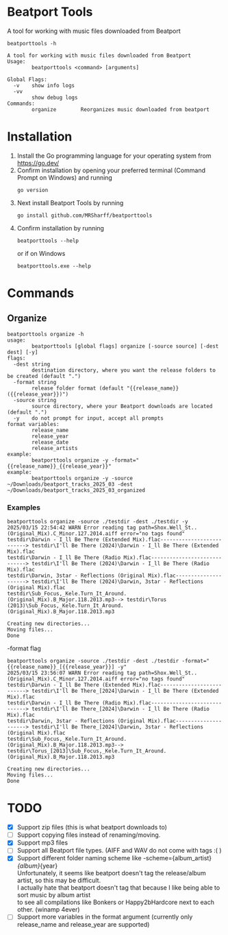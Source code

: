 # Beatport Tools
A tool for working with music files downloaded from Beatport

```shell
beatporttools -h

A tool for working with music files downloaded from Beatport
Usage:
        beatporttools <command> [arguments]

Global Flags:
  -v    show info logs
  -vv
        show debug logs
Commands:
        organize        Reorganizes music downloaded from beatport

```

# Installation
1. Install the Go programming language for your operating system from https://go.dev/
2. Confirm installation by opening your preferred terminal (Command Prompt on Windows) and running
   ```shell
   go version
   ```
3. Next install Beatport Tools by running
   ```shell
   go install github.com/MRSharff/beatporttools
   ```
4. Confirm installation by running
   ```shell
   beatporttools --help
   ```
   or if on Windows
   ```shell
   beatporttools.exe --help
   ```

# Commands

## Organize

```shell
beatporttools organize -h
usage:
        beatporttools [global flags] organize [-source source] [-dest dest] [-y]
flags:
  -dest string
        destination directory, where you want the release folders to be created (default ".")
  -format string
        release folder format (default "{{release_name}} ({{release_year}})")
  -source string
        source directory, where your Beatport downloads are located (default ".")
  -y    do not prompt for input, accept all prompts
format variables:
        release_name
        release_year
        release_date
        release_artists
example:
        beatporttools organize -y -format="{{release_name}}_{{release_year}}"
example:
        beatporttools organize -y -source ~/Downloads/beatport_tracks_2025_03 -dest ~/Downloads/beatport_tracks_2025_03_organized
```

### Examples
```shell
beatporttools organize -source ./testdir -dest ./testdir -y
2025/03/15 22:54:42 WARN Error reading tag path=Shox.Well_St..(Original_Mix).C_Minor.127.2014.aiff error="no tags found"
testdir\Darwin - I_ll Be There (Extended Mix).flac--------------------------> testdir\I'll Be There (2024)\Darwin - I_ll Be There (Extended Mix).flac
testdir\Darwin - I_ll Be There (Radio Mix).flac-----------------------------> testdir\I'll Be There (2024)\Darwin - I_ll Be There (Radio Mix).flac
testdir\Darwin, 3star - Reflections (Original Mix).flac---------------------> testdir\I'll Be There (2024)\Darwin, 3star - Reflections (Original Mix).flac
testdir\Sub_Focus,_Kele.Turn_It_Around.(Original_Mix).B_Major.118.2013.mp3--> testdir\Torus (2013)\Sub_Focus,_Kele.Turn_It_Around.(Original_Mix).B_Major.118.2013.mp3

Creating new directories...
Moving files...
Done
```

-format flag
```shell
beatporttools organize -source ./testdir -dest ./testdir -format="{{release_name}}_[{{release_year}}] -y"
2025/03/15 23:56:07 WARN Error reading tag path=Shox.Well_St..(Original_Mix).C_Minor.127.2014.aiff error="no tags found"
testdir\Darwin - I_ll Be There (Extended Mix).flac--------------------------> testdir\I'll Be There_[2024]\Darwin - I_ll Be There (Extended Mix).flac
testdir\Darwin - I_ll Be There (Radio Mix).flac-----------------------------> testdir\I'll Be There_[2024]\Darwin - I_ll Be There (Radio Mix).flac
testdir\Darwin, 3star - Reflections (Original Mix).flac---------------------> testdir\I'll Be There_[2024]\Darwin, 3star - Reflections (Original Mix).flac
testdir\Sub_Focus,_Kele.Turn_It_Around.(Original_Mix).B_Major.118.2013.mp3--> testdir\Torus_[2013]\Sub_Focus,_Kele.Turn_It_Around.(Original_Mix).B_Major.118.2013.mp3

Creating new directories...
Moving files...
Done
```




# TODO
- [x] Support zip files (this is what beatport downloads to)
- [ ] Support copying files instead of renaming/moving.
- [x] Support mp3 files
- [ ] Support all Beatport file types. (AIFF and WAV do not come with tags :( )
- [x] Support different folder naming scheme like -scheme={album_artist}_{album}_{year}  
	Unfortunately, it seems like beatport doesn't tag the release/album artist, so this may be difficult.  
    I actually hate that beatport doesn't tag that because I like being able to sort music by album artist  
    to see all compilations like Bonkers or Happy2bHardcore next to each other. (winamp 4ever)
- [ ] Support more variables in the format argument (currently only release_name and release_year are supported)
